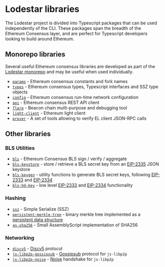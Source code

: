 # Lodestar libraries

The Lodestar project is divided into Typescript packages that can be used independently of the CLI. These packages span the breadth of the Ethereum Consensus layer, and are perfect for Typescript developers looking to build around Ethereum.

## Monorepo libraries

Several useful Ethereum consensus libraries are developed as part of the [Lodestar monorepo](https://github.com/ChainSafe/lodestar) and may be useful when used individually.

- [`params`](https://github.com/ChainSafe/lodestar/tree/unstable/packages/params) - Ethereum consensus constants and fork names
- [`types`](https://github.com/ChainSafe/lodestar/tree/unstable/packages/types) - Ethereum consensus types, Typescript interfaces and SSZ type objects
- [`config`](https://github.com/ChainSafe/lodestar/tree/unstable/packages/config) - Ethereum consensus run-time network configuration
- [`api`](https://github.com/ChainSafe/lodestar/tree/unstable/packages/api) - Ethereum consensus REST API client
- [`flare`](https://github.com/ChainSafe/lodestar/tree/unstable/packages/flare) - Beacon chain multi-purpose and debugging tool
- [`light-client`](https://github.com/ChainSafe/lodestar/tree/unstable/packages/light-client) - Ethereum light client
- [`prover`](https://github.com/ChainSafe/lodestar/tree/unstable/packages/prover) - A set of tools allowing to verify EL client JSON-RPC calls

## Other libraries

### BLS Utilities

- [`bls`](https://github.com/ChainSafe/bls) - Ethereum Consensus BLS sign / verify / aggregate
- [`bls-keystore`](https://github.com/ChainSafe/bls-keystore) - store / retrieve a BLS secret key from an [EIP-2335](https://github.com/ethereum/EIPs/blob/master/EIPS/eip-2335.md) JSON keystore
- [`bls-keygen`](https://github.com/ChainSafe/bls-keygen) - utility functions to generate BLS secret keys, following [EIP-2333](https://github.com/ethereum/EIPs/blob/master/EIPS/eip-2333.md) and [EIP-2334](https://github.com/ethereum/EIPs/blob/master/EIPS/eip-2334.md)
- [`bls-hd-key`](https://github.com/ChainSafe/bls-hd-key) - low level [EIP-2333](https://github.com/ethereum/EIPs/blob/master/EIPS/eip-2333.md) and [EIP-2334](https://github.com/ethereum/EIPs/blob/master/EIPS/eip-2334.md) functionality

### Hashing

- [`ssz`](https://github.com/ChainSafe/ssz) - Simple Serialize (SSZ)
- [`persistent-merkle-tree`](https://github.com/ChainSafe/persistent-merkle-tree) - binary merkle tree implemented as a [persistent data structure](https://en.wikipedia.org/wiki/Persistent_data_structure)
- [`as-sha256`](https://github.com/ChainSafe/as-sha256) - Small AssemblyScript implementation of SHA256

### Networking

- [`discv5`](https://github.com/ChainSafe/discv5) - [Discv5](https://github.com/ethereum/devp2p/blob/master/discv5/discv5.md) protocol
- [`js-libp2p-gossipsub`](https://github.com/ChainSafe/js-libp2p-gossipsub) - [Gossipsub](https://github.com/libp2p/specs/tree/master/pubsub/gossipsub) protocol for `js-libp2p`
- [`js-libp2p-noise`](https://github.com/NodeFactoryIo/js-libp2p-noise) - [Noise](https://noiseprotocol.org/noise.html) handshake for `js-libp2p`
